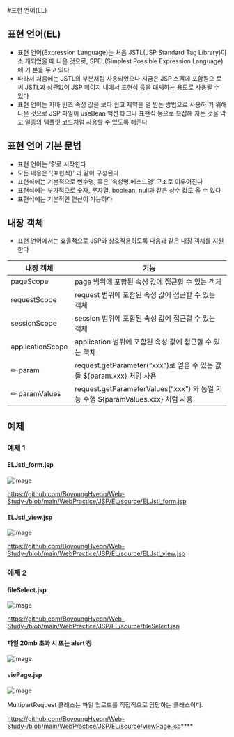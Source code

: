 #표현 언어(EL)

## 표현 언어(EL)
 - 표현 언어(Expression Language)는 처음 JSTL(JSP Standard Tag Library)이 소 개되었을 때 나온 것으로, SPEL(Simplest Possible Expression Language)에 기 본을 두고 있다
 - 따라서 처음에는 JSTL의 부분처럼 사용되었으나 지금은 JSP 스펙에 포함됨으 로써 JSTL과 상관없이 JSP 페이지 내에서 표현식 등을 대체하는 용도로 사용될 수 있다
 - 표현 언어는 자바 빈즈 속성 값을 보다 쉽고 제약을 덜 받는 방법으로 사용하 기 위해 나온 것으로 JSP 파일이 useBean 액션 태그나 표현식 등으로 복잡해 지는 것을 막고 일종의 템플릿 코드처럼 사용할 수 있도록 해준다


## 표현 언어 기본 문법
- 표현 언어는 ‘$’로 시작한다
- 모든 내용은 ‘{표현식}’ 과 같이 구성된다
- 표현식에는 기본적으로 변수명, 혹은 ‘속성명.메소드명’ 구조로 이루어진다
- 표현식에는 부가적으로 숫자, 문자열, boolean, null과 같은 상수 값도 올 수 있다
- 표현식에는 기본적인 연산이 가능하다


## 내장 객체
- 표현 언어에서는 효율적으로 JSP와 상호작용하도록 다음과 같은 내장 객체를 지원한다

|내장 객체|기능|
|------|---|
|pageScope|page 범위에 포함된 속성 값에 접근할 수 있는 객체|
|requestScope|request 범위에 포함된 속성 값에 접근할 수 있는 객체|
|sessionScope|session 범위에 포함된 속성 값에 접근할 수 있는 객체|
|applicationScope|application 범위에 포함된 속성 값에 접근할 수 있는 객체|
|✏ param|request.getParameter(“xxx”)로 얻을 수 있는 값들 ${param.xxx} 처럼 사용 |
|✏ paramValues|request.getParameterValues(“xxx”) 와 동일 기능 수행 ${paramValues.xxx} 처럼 사용|

## 예제

### 예제 1
#### ELJstl_form.jsp
![image](https://user-images.githubusercontent.com/49936027/138054669-7e775cce-a69e-423a-b07d-9d9e2ecf418e.png)

https://github.com/BoyoungHyeon/Web-Study-/blob/main/WebPractice/JSP/EL/source/ELJstl_form.jsp


#### ELJstl_view.jsp
![image](https://user-images.githubusercontent.com/49936027/138054690-42d128cd-928e-48b7-a96e-2994080be6d1.png)

https://github.com/BoyoungHyeon/Web-Study-/blob/main/WebPractice/JSP/EL/source/ELJstl_view.jsp



### 예제 2
#### fileSelect.jsp
![image](https://user-images.githubusercontent.com/49936027/138054961-ae5d51be-98a7-4754-9ace-98346aef4c70.png)

https://github.com/BoyoungHyeon/Web-Study-/blob/main/WebPractice/JSP/EL/source/fileSelect.jsp


#### 파일 20mb 초과 시 뜨는 alert 창
![image](https://user-images.githubusercontent.com/49936027/138054973-f4d98330-4a3d-4662-a735-04171b933368.png)

#### viePage.jsp
![image](https://user-images.githubusercontent.com/49936027/138054988-471ee89d-d521-4c18-80fe-0b33821de85b.png)

MultipartRequest 클래스는 파일 업로드를 직접적으로 담당하는 클래스이다.

https://github.com/BoyoungHyeon/Web-Study-/blob/main/WebPractice/JSP/EL/source/viewPage.jsp****

